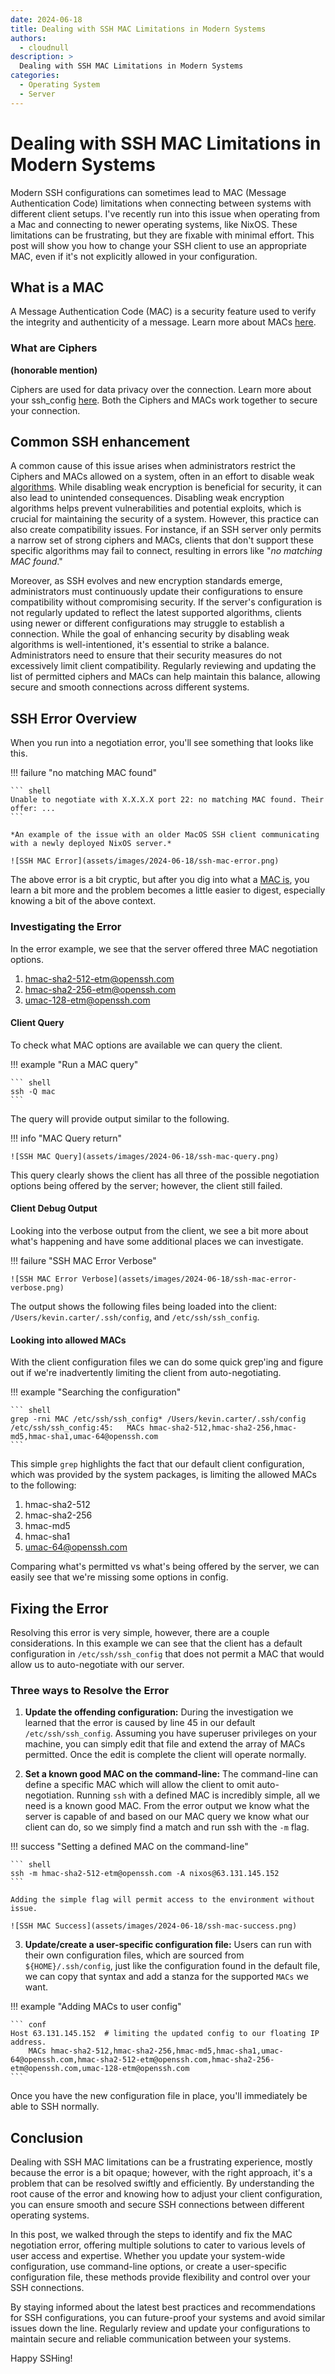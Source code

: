 ```yaml
---
date: 2024-06-18
title: Dealing with SSH MAC Limitations in Modern Systems
authors:
  - cloudnull
description: >
  Dealing with SSH MAC Limitations in Modern Systems
categories:
  - Operating System
  - Server
---
```

# Dealing with SSH MAC Limitations in Modern Systems

Modern SSH configurations can sometimes lead to MAC (Message Authentication Code) limitations when connecting between systems with different client setups. I've recently run into this issue when operating from a Mac and connecting to newer operating systems, like NixOS. These limitations can be frustrating, but they are fixable with minimal effort. This post will show you how to change your SSH client to use an appropriate MAC, even if it's not explicitly allowed in your configuration.

## What is a MAC

A Message Authentication Code (MAC) is a security feature used to verify the integrity and authenticity of a message. Learn more about MACs [here](https://www.geeksforgeeks.org/message-authentication-codes).

### What are Ciphers

**(honorable mention)**

Ciphers are used for data privacy over the connection. Learn more about your ssh_config [here](https://www.ssh.com/academy/ssh/sshd_config). Both the Ciphers and MACs work together to secure your connection.

## Common SSH enhancement

A common cause of this issue arises when administrators restrict the Ciphers and MACs allowed on a system, often in an effort to disable weak [algorithms](https://access.redhat.com/solutions/7028415). While disabling weak encryption is beneficial for security, it can also lead to unintended consequences. Disabling weak encryption algorithms helps prevent vulnerabilities and potential exploits, which is crucial for maintaining the security of a system. However, this practice can also create compatibility issues. For instance, if an SSH server only permits a narrow set of strong ciphers and MACs, clients that don't support these specific algorithms may fail to connect, resulting in errors like "*no matching MAC found*."

Moreover, as SSH evolves and new encryption standards emerge, administrators must continuously update their configurations to ensure compatibility without compromising security. If the server's configuration is not regularly updated to reflect the latest supported algorithms, clients using newer or different configurations may struggle to establish a connection. While the goal of enhancing security by disabling weak algorithms is well-intentioned, it's essential to strike a balance. Administrators need to ensure that their security measures do not excessively limit client compatibility. Regularly reviewing and updating the list of permitted ciphers and MACs can help maintain this balance, allowing secure and smooth connections across different systems.

## SSH Error Overview

When you run into a negotiation error, you'll see something that looks like this.

!!! failure "no matching MAC found"

    ``` shell
    Unable to negotiate with X.X.X.X port 22: no matching MAC found. Their offer: ...
    ```

    *An example of the issue with an older MacOS SSH client communicating with a newly deployed NixOS server.*

    ![SSH MAC Error](assets/images/2024-06-18/ssh-mac-error.png)

The above error is a bit cryptic, but after you dig into what a [MAC is](https://www.geeksforgeeks.org/message-authentication-codes), you learn a bit more and the problem becomes a little easier to digest, especially knowing a bit of the above context.

### Investigating the Error

In the error example, we see that the server offered three MAC negotiation options.

1. hmac-sha2-512-etm@openssh.com
2. hmac-sha2-256-etm@openssh.com
3. umac-128-etm@openssh.com

#### Client Query

To check what MAC options are available we can query the client.

!!! example "Run a MAC query"

    ``` shell
    ssh -Q mac
    ```

The query will provide output similar to the following.

!!! info "MAC Query return"

    ![SSH MAC Query](assets/images/2024-06-18/ssh-mac-query.png)

This query clearly shows the client has all three of the possible negotiation options being offered by the server; however, the client still failed.

#### Client Debug Output

Looking into the verbose output from the client, we see a bit more about what's happening and have some additional places we can investigate.

!!! failure "SSH MAC Error Verbose"

    ![SSH MAC Error Verbose](assets/images/2024-06-18/ssh-mac-error-verbose.png)

The output shows the following files being loaded into the client: `/Users/kevin.carter/.ssh/config`, and `/etc/ssh/ssh_config`.

#### Looking into allowed MACs

With the client configuration files we can do some quick grep'ing and figure out if we're inadvertently limiting the client from auto-negotiating.

!!! example "Searching the configuration"

    ``` shell
    grep -rni MAC /etc/ssh/ssh_config* /Users/kevin.carter/.ssh/config
    /etc/ssh/ssh_config:45:   MACs hmac-sha2-512,hmac-sha2-256,hmac-md5,hmac-sha1,umac-64@openssh.com
    ```

This simple `grep` highlights the fact that our default client configuration, which was provided by the system packages, is limiting the allowed MACs to the following:

1. hmac-sha2-512
2. hmac-sha2-256
3. hmac-md5
4. hmac-sha1
5. umac-64@openssh.com

Comparing what's permitted vs what's being offered by the server, we can easily see that we're missing some options in config.

## Fixing the Error

Resolving this error is very simple, however, there are a couple considerations. In this example we can see that the client has a default configuration in `/etc/ssh/ssh_config` that does not permit a MAC that would allow us to auto-negotiate with our server.

### Three ways to Resolve the Error

1. **Update the offending configuration:** During the investigation we learned that the error is caused by line 45 in our default `/etc/ssh/ssh_config`. Assuming you have superuser privileges on your machine, you can simply edit that file and extend the array of MACs permitted. Once the edit is complete the client will operate normally.

2. **Set a known good MAC on the command-line:** The command-line can define a specific MAC which will allow the client to omit auto-negotiation. Running `ssh` with a defined MAC is incredibly simple, all we need is a known good MAC. From the error output we know what the server is capable of and based on our MAC query we know what our client can do, so we simply find a match and run ssh with the `-m` flag.

!!! success "Setting a defined MAC on the command-line"

    ``` shell
    ssh -m hmac-sha2-512-etm@openssh.com -A nixos@63.131.145.152
    ```

    Adding the simple flag will permit access to the environment without issue.

    ![SSH MAC Success](assets/images/2024-06-18/ssh-mac-success.png)

3. **Update/create a user-specific configuration file:** Users can run with their own configuration files, which are sourced from `${HOME}/.ssh/config`, just like the configuration found in the default file, we can copy that syntax and add a stanza for the supported `MACs` we want.

!!! example "Adding MACs to user config"

    ``` conf
    Host 63.131.145.152  # limiting the updated config to our floating IP address.
        MACs hmac-sha2-512,hmac-sha2-256,hmac-md5,hmac-sha1,umac-64@openssh.com,hmac-sha2-512-etm@openssh.com,hmac-sha2-256-etm@openssh.com,umac-128-etm@openssh.com
    ```

Once you have the new configuration file in place, you'll immediately be able to SSH normally.

## Conclusion

Dealing with SSH MAC limitations can be a frustrating experience, mostly because the error is a bit opaque; however, with the right approach, it's a problem that can be resolved swiftly and efficiently. By understanding the root cause of the error and knowing how to adjust your client configuration, you can ensure smooth and secure SSH connections between different operating systems.

In this post, we walked through the steps to identify and fix the MAC negotiation error, offering multiple solutions to cater to various levels of user access and expertise. Whether you update your system-wide configuration, use command-line options, or create a user-specific configuration file, these methods provide flexibility and control over your SSH connections.

By staying informed about the latest best practices and recommendations for SSH configurations, you can future-proof your systems and avoid similar issues down the line. Regularly review and update your configurations to maintain secure and reliable communication between your systems.

Happy SSHing!
